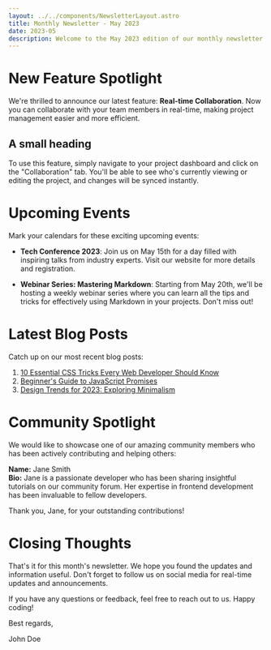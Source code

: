 ```yaml
---
layout: ../../components/NewsletterLayout.astro
title: Monthly Newsletter - May 2023
date: 2023-05
description: Welcome to the May 2023 edition of our monthly newsletter! We have some exciting updates and news to share with you.
---
```


# New Feature Spotlight

We're thrilled to announce our latest feature: **Real-time Collaboration**. Now you can collaborate with your team members in real-time, making project management easier and more efficient.

## A small heading

To use this feature, simply navigate to your project dashboard and click on the "Collaboration" tab. You'll be able to see who's currently viewing or editing the project, and changes will be synced instantly.

# Upcoming Events

Mark your calendars for these exciting upcoming events:

- **Tech Conference 2023**: Join us on May 15th for a day filled with inspiring talks from industry experts. Visit our website for more details and registration.

- **Webinar Series: Mastering Markdown**: Starting from May 20th, we'll be hosting a weekly webinar series where you can learn all the tips and tricks for effectively using Markdown in your projects. Don't miss out!

# Latest Blog Posts

Catch up on our most recent blog posts:

1. [10 Essential CSS Tricks Every Web Developer Should Know](https://example.com/blog/css-tricks)
2. [Beginner's Guide to JavaScript Promises](https://example.com/blog/js-promises)
3. [Design Trends for 2023: Exploring Minimalism](https://example.com/blog/design-trends)

# Community Spotlight

We would like to showcase one of our amazing community members who has been actively contributing and helping others:

**Name:** Jane Smith  
**Bio:** Jane is a passionate developer who has been sharing insightful tutorials on our community forum. Her expertise in frontend development has been invaluable to fellow developers.

Thank you, Jane, for your outstanding contributions!

# Closing Thoughts

That's it for this month's newsletter. We hope you found the updates and information useful. Don't forget to follow us on social media for real-time updates and announcements.

If you have any questions or feedback, feel free to reach out to us. Happy coding!

Best regards,

John Doe
